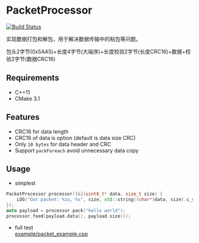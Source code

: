 # PacketProcessor

[![Build Status](https://github.com/shuai132/PacketProcessor/workflows/build/badge.svg)](https://github.com/shuai132/PacketProcessor/actions?workflow=build)

实现数据打包和解包，用于解决数据传输中的粘包等问题。

包头2字节(0x5AA5)+长度4字节(大端序)+长度校验2字节(长度CRC16)+数据+校验2字节(数据CRC16)

## Requirements

* C++11
* CMake 3.1

## Features

* CRC16 for data length
* CRC16 of data is option (default is data size CRC)
* Only `10 bytes` for data header and CRC
* Support `packForeach` avoid unnecessary data copy

## Usage

* simplest
```cpp
PacketProcessor processor([&](uint8_t* data, size_t size) {
    LOG("Got packet: %zu, %s", size, std::string((char*)data, size).c_str());
});
auto payload = processor.pack("hello world");
processor.feed(payload.data(), payload.size());
```

* full test  
[example/packet_example.cpp](example/packet_example.cpp)
